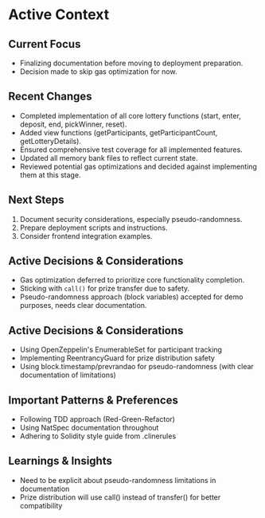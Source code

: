 # Active Context

## Current Focus
* Finalizing documentation before moving to deployment preparation.
* Decision made to skip gas optimization for now.

## Recent Changes
* Completed implementation of all core lottery functions (start, enter, deposit, end, pickWinner, reset).
* Added view functions (getParticipants, getParticipantCount, getLotteryDetails).
* Ensured comprehensive test coverage for all implemented features.
* Updated all memory bank files to reflect current state.
* Reviewed potential gas optimizations and decided against implementing them at this stage.

## Next Steps
1. Document security considerations, especially pseudo-randomness.
2. Prepare deployment scripts and instructions.
3. Consider frontend integration examples.

## Active Decisions & Considerations
* Gas optimization deferred to prioritize core functionality completion.
* Sticking with `call()` for prize transfer due to safety.
* Pseudo-randomness approach (block variables) accepted for demo purposes, needs clear documentation.

## Active Decisions & Considerations
* Using OpenZeppelin's EnumerableSet for participant tracking
* Implementing ReentrancyGuard for prize distribution safety
* Using block.timestamp/prevrandao for pseudo-randomness (with clear documentation of limitations)

## Important Patterns & Preferences
* Following TDD approach (Red-Green-Refactor)
* Using NatSpec documentation throughout
* Adhering to Solidity style guide from .clinerules

## Learnings & Insights
* Need to be explicit about pseudo-randomness limitations in documentation
* Prize distribution will use call() instead of transfer() for better compatibility
